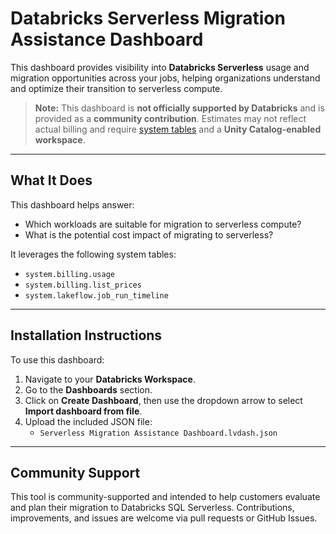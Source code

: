 # Databricks Serverless Migration Assistance Dashboard

This dashboard provides visibility into **Databricks Serverless** usage and migration opportunities across your jobs, helping organizations understand and optimize their transition to serverless compute.

> **Note:** This dashboard is **not officially supported by Databricks** and is provided as a **community contribution**. Estimates may not reflect actual billing and require [system tables](https://docs.databricks.com/administration-guide/system-tables/index.html) and a **Unity Catalog-enabled workspace**.

---

## What It Does

This dashboard helps answer:

- Which workloads are suitable for migration to serverless compute?
- What is the potential cost impact of migrating to serverless?

It leverages the following system tables:
- `system.billing.usage`
- `system.billing.list_prices`
- `system.lakeflow.job_run_timeline`

---

## Installation Instructions

To use this dashboard:

1. Navigate to your **Databricks Workspace**.
2. Go to the **Dashboards** section.
3. Click on **Create Dashboard**, then use the dropdown arrow to select **Import dashboard from file**.
4. Upload the included JSON file:
   - `Serverless Migration Assistance Dashboard.lvdash.json`

---

## Community Support

This tool is community-supported and intended to help customers evaluate and plan their migration to Databricks SQL Serverless. Contributions, improvements, and issues are welcome via pull requests or GitHub Issues.
